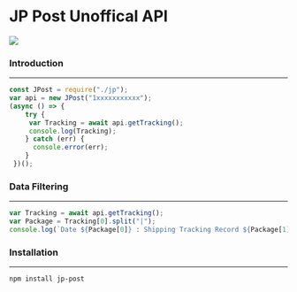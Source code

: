 

# JP Post Unoffical API

![](https://www.post.japanpost.jp/assets/img/common/img_siteid-bg_en.png)




### Introduction
                
----

```javascript
const JPost = require("./jp");
var api = new JPost("1xxxxxxxxxxx");
(async () => {
    try {
     var Tracking = await api.getTracking();
     console.log(Tracking);
    } catch (err) {
      console.error(err);
    }
 })();
```
### Data Filtering 
                
----
```javascript
var Tracking = await api.getTracking();
var Package = Tracking[0].split("|");
console.log(`Date ${Package[0]} : Shipping Tracking Record ${Package[1]} Office : ${Package[2]}`);
```
### Installation
                
----
`npm install jp-post`
